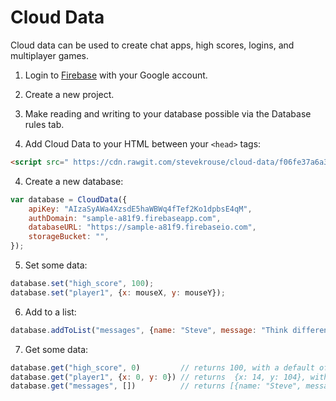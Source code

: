 # Cloud Data
 		
 Cloud data can be used to create chat apps, high scores, logins, and multiplayer games.		
 		
 1) Login to [Firebase](https://firebase.google.com/) with your Google account.		
 		
 2) Create a new project.
 		
 3) Make reading and writing to your database possible via the Database rules tab.		
 
 4) Add Cloud Data to your HTML between your `<head>` tags:
 
 ```html
 <script src=" https://cdn.rawgit.com/stevekrouse/cloud-data/f06fe37a6a3c2f33e01600b21869f978e099f8c1/cloud-data.js"></script>
 ```
 		
 4) Create a new database:	
 		
 ```javascript		
 var database = CloudData({		
     apiKey: "AIzaSyAWa4XzsdE5haWBWq4fTef2Ko1dpbsE4qM",		
     authDomain: "sample-a81f9.firebaseapp.com",		
     databaseURL: "https://sample-a81f9.firebaseio.com",		
     storageBucket: "",		
 });		
 ```		
 		
 5) Set some data:		
 		
 ```javascript		
 database.set("high_score", 100);		
 database.set("player1", {x: mouseX, y: mouseY});		
 ```		
 
 6) Add to a list:		
 		
 ```javascript		
 database.addToList("messages", {name: "Steve", message: "Think different"}) 	
 ```
 		
 7) Get some data:		
 		
 ```javascript		
 database.get("high_score", 0)         // returns 100, with a default of 0		
 database.get("player1", {x: 0, y: 0}) // returns  {x: 14, y: 104}, with a default of {x: 0, y: 0}		
 database.get("messages", [])          // returns [{name: "Steve", message: "Think different"}], with a default of []
 ```
